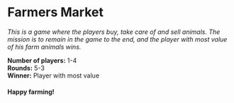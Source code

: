 # Farmers Market
_This is a game where the players buy, take care of 
and sell animals. The mission is to remain in the
game to the end, and the player with most value 
of his farm animals wins._

**Number of players:** 1-4\
**Rounds:** 5-3\
**Winner:** Player with most value

#### Happy farming!